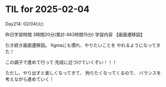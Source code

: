 # TIL for 2025-02-04
Day214: 02/04(火)

昨日学習時間 3時間20分(累計:483時間15分)
学習内容 【画面遷移図】

引き続き画面遷移図。
figmaにも慣れ、やりたいことを
やれるようになってきた！

この調子で進めて行って
完成に近づけていくぞい！！！

ただし、やり出すと楽しくなってきて、
拘りたくなってくるので、
バランスを考えながら進めていく！